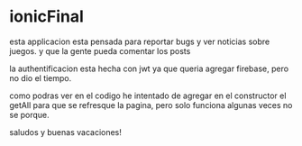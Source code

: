 # ionicFinal

esta applicacion esta pensada para reportar bugs y ver noticias sobre juegos. y que la gente pueda comentar los posts

la authentificacion esta hecha con jwt ya que queria agregar firebase, pero no dio el tiempo.

como podras ver en el codigo he intentado de agregar en el constructor el getAll para que se refresque la pagina, pero solo funciona algunas veces no se porque.

saludos y buenas vacaciones!
